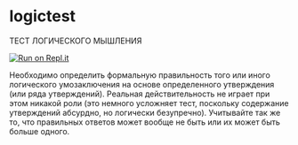 # logictest
ТЕСТ ЛОГИЧЕСКОГО МЫШЛЕНИЯ

<a href="https://replit.com/@chiefmarketing/LogicTest" rel="nofollow" target="_blank"><img src="https://camo.githubusercontent.com/4a23bca4dd49bf878aa129123b126ee68ddea8ad9bc77d58ff4a5eff5858aa6b/68747470733a2f2f7265706c2e69742f62616467652f6769746875622f746565307a65642f4b6e69676874734f665665616e6f72" alt="Run on Repl.it" data-canonical-src="https://repl.it/badge/github/tee0zed/KnightsOfVeanor" style="max-width: 100%;"></a>

Необходимо определить формальную правильность того или иного логического умозаключения на основе определенного утверждения (или ряда утверждений). Реальная действительность не играет при этом никакой роли (это немного усложняет тест, поскольку содержание утверждений абсурдно, но логически безупречно). Учитывайте так же то, что правильных ответов может вообще не быть или их может быть больше одного.

